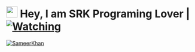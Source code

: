 # <img src="https://raw.githubusercontent.com/MartinHeinz/MartinHeinz/master/wave.gif" width="30px"> Hey, I am SRK Programing Lover | [![Watching](https://gpvc.arturio.dev/notreallysrk)](https://github.com/notreallysrk)
   [![SameerKhan](https://github-stats-alpha.vercel.app/api?username=notreallysrk "Sameer Khan")](https://github-stats-alpha.vercel.app/api?username=notreallysrk "Ｓｒｋ")

